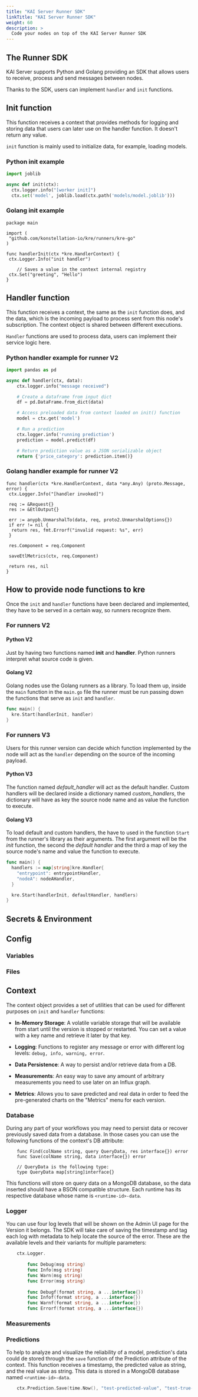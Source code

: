 ```yaml
---
title: "KAI Server Runner SDK"
linkTitle: "KAI Server Runner SDK"
weight: 60
description: >
  Code your nodes on top of the KAI Server Runner SDK
---
```



## The Runner SDK

KAI Server supports Python and Golang providing an SDK that allows users to receive,
process and send messages between nodes.

Thanks to the SDK, users can implement `handler` and `init` functions.

## Init function

This function receives a context that provides methods for logging and storing data that users
can later use on the handler function. It doesn't return any value.

`init` function is mainly used to initialize data, for example, loading models.

### Python init example

```python
import joblib

async def init(ctx):
  ctx.logger.info("[worker init]")
  ctx.set('model', joblib.load(ctx.path('models/model.joblib')))
```

### Golang init example

```golang
package main

import (
 "github.com/konstellation-io/kre/runners/kre-go"
)

func handlerInit(ctx *kre.HandlerContext) {
 ctx.Logger.Info("init handler")
    
    // Saves a value in the context internal registry
 ctx.Set("greeting", "Hello")   
}
```

## Handler function

This function receives a context, the same as the `init` function does, and the data, which is the incoming payload to process sent from this node's subscription. The context object is shared between different executions.

`Handler` functions are used to process data, users can implement their service logic here.

### Python handler example for runner V2

```python
import pandas as pd

async def handler(ctx, data):
    ctx.logger.info("message received")

    # Create a dataframe from input dict
    df = pd.DataFrame.from_dict(data)

    # Access preloaded data from context loaded on init() function 
    model = ctx.get('model')

    # Run a prediction
    ctx.logger.info('running prediction')
    prediction = model.predict(df)

    # Return prediction value as a JSON serializable object
    return {'price_category': prediction.item()}
```

### Golang handler example for runner V2

```golang
func handler(ctx *kre.HandlerContext, data *any.Any) (proto.Message, error) {
 ctx.Logger.Info("[handler invoked]")

 req := &Request{}
 res := &EtlOutput{}

 err := anypb.UnmarshalTo(data, req, proto2.UnmarshalOptions{})
 if err != nil {
  return res, fmt.Errorf("invalid request: %s", err)
 }

 res.Component = req.Component

 saveEtlMetrics(ctx, req.Component)

 return res, nil
}
```

## How to provide node functions to kre

Once the `init` and `handler` functions have been declared and implemented, they have to be served in a certain way, so runners recognize them.

### For runners V2

#### Python V2

Just by having two functions named __init__ and __handler__. Python runners interpret what source code is given.

#### Golang V2

Golang nodes use the Golang runners as a library. To load them up, inside the `main` function in the `main.go` file the runner must be run passing down the functions that serve as `init` and `handler`.

```go
func main() {
  kre.Start(handlerInit, handler)
}
```

### For runners V3

Users for this runner version can decide which function implemented by the node will act as the `handler` depending on the source of the incoming payload.

#### Python V3

The function named _default_handler_ will act as the default handler. Custom handlers will be declared inside a dictionary named _custom_handlers_, the dictionary will have as key the source node name and as value the function to execute.

#### Golang V3

To load default and custom handlers, the have to used in the function `Start` from the runner's library as their arguments. The first argument will be the _init_ function, the second the _default handler_ and the third a map of key the source node's name and value the function to execute.

```go
func main() {
  handlers := map[string]kre.Handler{
    "entrypoint": entrypointHandler,
    "nodeA": nodeAHandler,
  }

  kre.Start(handlerInit, defaultHandler, handlers)
}
```

## Secrets & Environment

## Config

### Variables

### Files

## Context

The context object provides a set of utilities that can be used  for different purposes on `init` and `handler` functions:

- __In-Memory Storage__: A volatile variable storage that will be available from start until the version is stopped or restarted. You can set a value with a key name and retrieve it later by that key.

- __Logging__: Functions to register any message or error with different log levels: `debug, info, warning, error`.

- __Data Persistence__: A way to persist and/or retrieve data from a DB.

- __Measurements__: An easy way to save any amount of arbitrary measurements you need to use later on an Influx graph.

- __Metrics__: Allows you to save predicted and real data in order to feed the pre-generated charts on the "Metrics" menu for each version.

### Database

During any part of your workflows you may need to persist data or recover previously saved data from a database.
In those cases you can use the following functions of the context's DB attribute:

```golang
    func Find(colName string, query QueryData, res interface{}) error 
    func Save(colName string, data interface{}) error
    
    // QueryData is the following type:
    type QueryData map[string]interface{} 
```

This functions will store on query data on a MongoDB database, so the data inserted should have a BSON compatible structure.
Each runtime has its respective database whose name is `<runtime-id>-data`.

### Logger

You can use four log levels that will be shown on the Admin UI page for the Version it belongs. The SDK will take care
of saving the timestamp and tag each log with metadata to help locate the source of the error.
These are the available levels and their variants for multiple parameters:

```go
    ctx.Logger.
    
        func Debug(msg string)
        func Info(msg string)
        func Warn(msg string)
        func Error(msg string)
    
        func Debugf(format string, a ...interface{})
        func Infof(format string, a ...interface{}) 
        func Warnf(format string, a ...interface{}) 
        func Errorf(format string, a ...interface{}) 
```

### Measurements

### Predictions

To help to analyze and visualize the reliability of a model, prediction's data could de stored through the `save` function
of the Prediction attribute of the context. This function receives a timestamp, the predicted value as string, and the
real value as string. This data is stored in a MongoDB database named `<runtime-id>-data`.

```go
    ctx.Prediction.Save(time.Now(), "test-predicted-value", "test-true-value")
```
